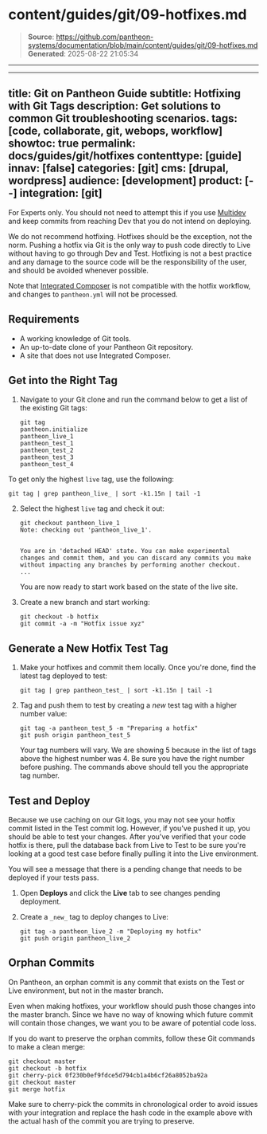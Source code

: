 # content/guides/git/09-hotfixes.md

> **Source**: https://github.com/pantheon-systems/documentation/blob/main/content/guides/git/09-hotfixes.md
> **Generated**: 2025-08-22 21:05:34

---

---
title: Git on Pantheon Guide
subtitle: Hotfixing with Git Tags
description: Get solutions to common Git troubleshooting scenarios.
tags: [code, collaborate, git, webops, workflow]
showtoc: true
permalink: docs/guides/git/hotfixes
contenttype: [guide]
innav: [false]
categories: [git]
cms: [drupal, wordpress]
audience: [development]
product: [--]
integration: [git]
---
For Experts only. You should not need to attempt this if you use [Multidev](/guides/multidev) and keep commits from reaching Dev that you do not intend on deploying.

<Alert title="Warning" type="danger">

We do not recommend hotfixing. Hotfixes should be the exception, not the norm. Pushing a hotfix via Git is the only way to push code directly to Live without having to go through Dev and Test. Hotfixing is not a best practice and any damage to the source code will be the responsibility of the user, and should be avoided whenever possible.

Note that [Integrated Composer](/guides/integrated-composer) is not compatible with the hotfix workflow, and changes to `pantheon.yml` will not be processed.

</Alert>


## Requirements

- A working knowledge of Git tools.
- An up-to-date clone of your Pantheon Git repository.
- A site that does not use Integrated Composer.

## Get into the Right Tag

1. Navigate to your Git clone and run the command below to get a list of the existing Git tags:

   ```bash{outputLines: 2-7}
   git tag
   pantheon.initialize
   pantheon_live_1
   pantheon_test_1
   pantheon_test_2
   pantheon_test_3
   pantheon_test_4
   ```

 To get only the highest `live` tag, use the following:

 ```bash{promptUser: user}
 git tag | grep pantheon_live_ | sort -k1.15n | tail -1
 ```

2. Select the highest `live` tag and check it out:

   ```bash{outputLines: 2-16}
   git checkout pantheon_live_1
   Note: checking out 'pantheon_live_1'.


   You are in 'detached HEAD' state. You can make experimental
   changes and commit them, and you can discard any commits you make without impacting any branches by performing another checkout.
   ...
   ```

   You are now ready to start work based on the state of the live site.

3. Create a new branch and start working:

   ```bash{promptUser: user}
   git checkout -b hotfix
   git commit -a -m "Hotfix issue xyz"
   ```

## Generate a New Hotfix Test Tag

1. Make your hotfixes and commit them locally. Once you're done, find the latest tag deployed to test:

   ```bash{promptUser: user}
   git tag | grep pantheon_test_ | sort -k1.15n | tail -1
   ```

2. Tag and push them to test by creating a _new_ test tag with a higher number value:

   ```bash{promptUser: user}
   git tag -a pantheon_test_5 -m "Preparing a hotfix"
   git push origin pantheon_test_5
   ```

   <Alert title="Note" type="info">

   Your tag numbers will vary. We are showing 5 because in the list of tags above the highest number was 4. Be sure you have the right number before pushing. The commands above should tell you the appropriate tag number.

   </Alert>

## Test and Deploy

<Alert title="Warning" type="danger">

Because we use caching on our Git logs, you may not see your hotfix commit listed in the Test commit log. However, if you've pushed it up, you should be able to test your changes. After you've verified that your code hotfix is there, pull the database back from Live to Test to be sure you're looking at a good test case before finally pulling it into the Live environment.

</Alert>

You will see a message that there is a pending change that needs to be deployed if your tests pass.

1. Open **<Icon icon="rotate" /> Deploys** and click the **<Icon icon="wavePulse" /> Live** tab to see changes pending deployment.

1. Create a `_new_` tag to deploy changes to Live:

   ```bash{promptUser: user}
   git tag -a pantheon_live_2 -m "Deploying my hotfix"
   git push origin pantheon_live_2
   ```

## Orphan Commits

On Pantheon, an orphan commit is any commit that exists on the Test or Live environment, but not in the master branch.

Even when making hotfixes, your workflow should push those changes into the master branch. Since we have no way of knowing which future commit will contain those changes, we want you to be aware of potential code loss.

If you do want to preserve the orphan commits, follow these Git commands to make a clean merge:

```bash{promptUser: user}
git checkout master
git checkout -b hotfix
git cherry-pick 0f230b0ef9fdce5d794cb1a4b6cf26a8052ba92a
git checkout master
git merge hotfix
```

Make sure to cherry-pick the commits in chronological order to avoid issues with your integration and replace the hash code in the example above with the actual hash of the commit you are trying to preserve.
